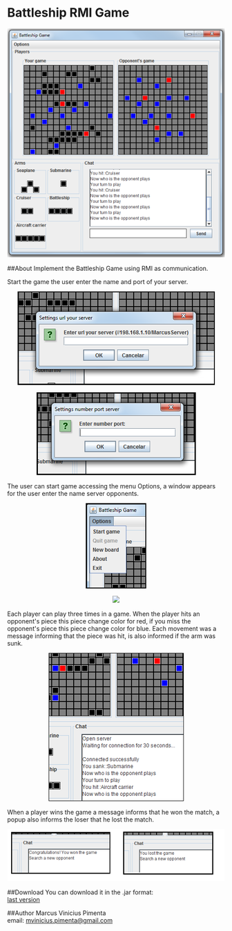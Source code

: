 Battleship RMI Game
===================
<p align="center"> <img src="imagens/battleship_window.png"/> </p>

##About
Implement the Battleship Game using RMI as communication.

Start the game the user enter the name and port of your server.
<p align="center"> <img src="imagens/settings_server.png"/> </p> 
<p align="center"> <img src="imagens/settings_number_port.png"/> </p> 

The user can start game accessing the menu Options, a window appears for the user enter the name server opponents.
<p align="center"> <img src="imagens/menu.png"/> </p>
<p align="center"> <img src="imagens/settgins_server_opponents.png"/> </p>

Each player can play three times in a game. When the player hits an opponent's piece this piece change color for red, if you miss the 
opponent's piece this piece change color for blue. Each movement was a message informing that the piece was hit, is also informed if 
the arm was sunk.
<p align="center"> <img src="imagens/game.png"/> </p> 

When a player wins the game a message informs that he won the match, a popup also informs the loser that he lost the match.
<p align="center"> <img src="imagens/result_finish_game.png"/> </p>

##Download
You can download it in the .jar format:  
[last version](https://raw.github.com/marcuspimenta/Battleship-RMI-Game/master/build/battleship-rmi.jar)

##Author
Marcus Vinicius Pimenta  
email: [mvinicius.pimenta@gmail.com](mailto:mvinicius.pimenta@gmail.com)
